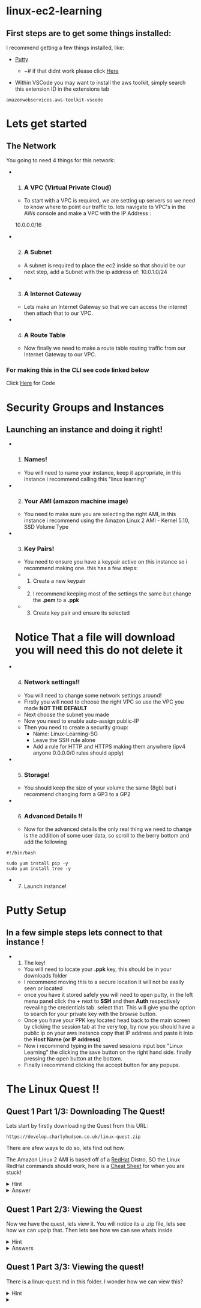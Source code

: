 # linux-ec2-learning

## First steps are to get some things installed:

I recommend getting a few things installed, like: 

* [Putty](https://www.chiark.greenend.org.uk/~sgtatham/putty/latest.html) 
    * ~# if that didnt work please click [Here](https://www.putty.org)

* Within VSCode you may want to install the aws toolkit, simply search this extension ID in the extensions tab
```
amazonwebservices.aws-toolkit-vscode
```

# Lets get started
## The Network

You going to need 4 things for this network:

* 1. ### A VPC (Virtual Private Cloud)
    * To start with a VPC is required, we are setting up servers so we need to know where to point our traffic to. 
    lets navigate to VPC's in the AWs console and make a VPC with the IP Address :

    10.0.0.0/16

* 2. ### A Subnet
    * A subnet is required to place the ec2 inside so that should be our next step, add a Subnet with the ip address of:
    10.0.1.0/24

* 3. ### A Internet Gateway 
    * Lets make an Internet Gateway so that we can access the internet then attach that to our VPC.

* 4. ### A Route Table
    * Now finally we need to make a route table routing traffic from our Internet Gateway to our VPC.

### For making this in the CLI see code linked below 
Click [Here](./Console-README.md) for Code 

# Security Groups and Instances

## Launching an instance and doing it right! 

* 1. ### Names! 
    * You will need to name your instance, keep it appropriate, in this instance i recommend calling this "linux learning"

* 2. ### Your AMI (amazon machine image)
    * You need to make sure you are selecting the right AMI, in this instance i recommend using the Amazon Linux 2 AMI - Kernel 5.10, SSD Volume Type

* 3. ### Key Pairs!
    * You need to ensure you have a keypair active on this instance so i recommend making one. this has a few steps:
    * 1. Create a new keypair 
    * 2. I recommend keeping most of the settings the same but change the **.pem** to a **.ppk**
    * 3. Create key pair and ensure its selected
    # **Notice That a file will download you will need this do not delete it**

* 4. ### Network settings!!
    * You will need to change some network settings around!
    * Firstly you will need to choose the right VPC so use the VPC you made **NOT THE DEFAULT**
    * Next choose the subnet you made
    * Now you need to enable auto-assign public-IP
    * Then you need to create a security group:
        - Name: Linux-Learning-SG
        - Leave the SSH rule alone
        - Add a rule for HTTP and HTTPS making them anywhere (ipv4 anyone 0.0.0.0/0 rules should apply)

* 5. ### Storage!
    *  You should keep the size of your volume the same (8gb) but i recommend changing form a GP3 to a GP2

* 6. ### Advanced Details !!
    * Now for the advanced details the only real thing we need to change is the addition of some user data, so scroll to the berry bottom and add the following
```
#!/bin/bash

sudo yum install pip -y
sudo yum install tree -y
```
* 7. Launch instance!

# Putty Setup 

## In a few simple steps lets connect to that instance !

* 1. The key!
    * You will need to locate your **.ppk** key, this should be in your downloads folder
    * I recommend moving this to a secure location it will not be easily seen or located
    * once you have it stored safely you will need to open putty, in the left menu panel click the **+** next to **SSH** and then **Auth** respectively revealing the credentials tab. select that. This will give you the option to search for your private key with the browse button. 
    * Once you have your PPK key located head back to the main screen by clicking the session tab at the very top, by now you should have a public ip on your aws instance copy that IP address and paste it into the **Host Name (or IP address)**
    *  Now i recommend typing in the saved sessions input box "Linux Learning" the clicking the save button on the right hand side. finally pressing the open button at the bottom.
    * Finally i recommend clicking the accept button for any popups. 

# The Linux Quest !!

## Quest 1 Part 1/3: Downloading The Quest!

Lets start by firstly downloading the Quest from this URL:
```
https://develop.charlyhudson.co.uk/linux-quest.zip
```
There are afew ways to do so, lets find out how.

The Amazon Linux 2 AMI is based off of a [RedHat](https://developers.redhat.com/cheat-sheets/linux-commands-cheat-sheet) Distro, SO the Linux RedHat commands should work, here is a [Cheat Sheet](https://developers.redhat.com/cheat-sheets/linux-commands-cheat-sheet) for when you are stuck!

<details><summary>Hint</summary> 
Hint: we are using the Web to GETting
</details>

<details><summary>Answer</summary> 
<pre>
wget https://develop.charlyhudson.co.uk/linux-quest.zip
</pre>
</details>

## Quest 1 Part 2/3: Viewing the Quest

Now we have the quest, lets view it. You will notice its a .zip file, lets see how we can upzip that. Then lets see how we can see whats inside 

<details>
<summary>Hint</summary> 
<pre>
*Hint: how to UNZIP a zip? TREEs are more then a plant.*
</pre>
</details>

<details><summary>Answers</summary> 
<summary>Answer 1/2</summary> 
<pre>
unzip linux-Quest.zip
</pre>

<summary>Answer 2/2</summary> 
<pre>
ls 
ls linux-quest
tree linux-quest
</pre>

</details>

## Quest 1 Part 3/3: Viewing the quest!

There is a linux-quest.md in this folder. I wonder how we can view this? 

<details><summary>Hint</summary>
* Hint: might as well go get a CAT scan  
</details>

<details><summary></summary> 
<pre>
cat linux-quest.md
</pre>
</details>